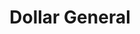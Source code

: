 ---
title: "Dollar General"
url: /topeka/dollar-general-southwest-gage-boulevard/
shop: variety store
---